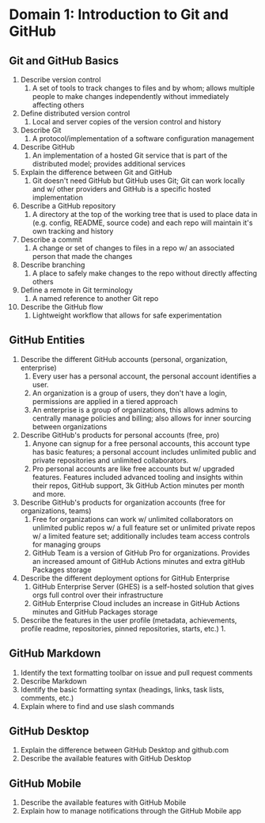 # Domain 1: Introduction to Git and GitHub

## Git and GitHub Basics

1. Describe version control
    1.  A set of tools to track changes to files and by whom; allows multiple people to make changes independently without immediately affecting others
1. Define distributed version control
    1. Local and server copies of the version control and history
1. Describe Git
    1.  A protocol/implementation of a software configuration management
1. Describe GitHub
    1. An implementation of a hosted Git service that is part of the distributed model; provides additional services
1. Explain the difference between Git and GitHub
    1. Git doesn't need GitHub but GitHub uses Git; Git can work locally and w/ other providers and GitHub is a specific hosted implementation
1. Describe a GitHub repository
    1. A directory at the top of the working tree that is used to place data in (e.g. config, README, source code) and each repo will maintain it's own tracking and history
1. Describe a commit
    1. A change or set of changes to files in a repo w/ an associated person that made the changes
1. Describe branching
    1. A place to safely make changes to the repo without directly affecting others
1. Define a remote in Git terminology
    1. A named reference to another Git repo
1. Describe the GitHub flow
    1. Lightweight workflow that allows for safe experimentation

## GitHub Entities

1. Describe the different GitHub accounts (personal, organization, enterprise)
     1. Every user has a personal account, the personal account identifies a user.
     2. An organization is a group of users, they don't have a login, permissions are applied in a tiered approach
     3. An enterprise is a group of organizations, this allows admins to centrally manage policies and billing; also allows for inner sourcing between organizations
1. Describe GitHub's products for personal accounts (free, pro)
     1. Anyone can signup for a free personal accounts, this account type has basic features; a personal account includes unlimited public and private repositories and unlimited collaborators.
     1. Pro personal accounts are like free accounts but w/ upgraded features. Features included advanced tooling and insights within their repos, GitHub support, 3k GitHub Action minutes per month and more.
1. Describe GitHub's products for organization accounts (free for organizations, teams)
     1. Free for organizations can work w/ unlimited collaborators on unlimited public repos w/ a full feature set or unlimited private repos w/ a limited feature set; additionally includes team access controls for managing groups
     2. GitHub Team is a version of GitHub Pro for organizations. Provides an increased amount of GitHub Actions minutes and extra gitHub Packages storage
1. Describe the different deployment options for GitHub Enterprise
     1. GitHub Enterprise Server (GHES) is a self-hosted solution that gives orgs full control over their infrastructure
     2. GitHub Enterprise Cloud includes an increase in GitHub Actions minutes and GitHub Packages storage
1. Describe the features in the user profile (metadata, achievements, profile readme, repositories, pinned repositories, starts, etc.)
     1. 

## GitHub Markdown

1. Identify the text formatting toolbar on issue and pull request comments
1. Describe Markdown
1. Identify the basic formatting syntax (headings, links, task lists, comments, etc.)
1. Explain where to find and use slash commands

## GitHub Desktop

1. Explain the difference between GitHub Desktop and github.com
1. Describe the available features with GitHub Desktop

## GitHub Mobile

1. Describe the available features with GitHub Mobile
1. Explain how to manage notifications through the GitHub Mobile app
